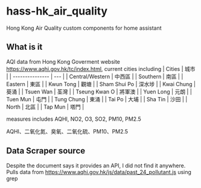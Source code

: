 # hass-hk_air_quality
Hong Kong Air Quality custom components for home assistant

## What is it
AQI data from Hong Kong Goverment website https://www.aqhi.gov.hk/tc/index.html, current cities including 
| Cities          | 城市  |
| --------------- | --- |
| Central/Western | 中西區 |
| Southern        | 南區  |
| Eastern         | 東區  |
| Kwun Tong       | 觀塘  |
| Sham Shui Po    | 深水埗 |
| Kwai Chung      | 葵涌  |
| Tsuen Wan       | 荃灣  |
| Tseung Kwan O   | 將軍澳 |
| Yuen Long       | 元朗  |
| Tuen Mun        | 屯門  |
| Tung Chung      | 東涌  |
| Tai Po          | 大埔  |
| Sha Tin         | 沙田  |
| North           | 北區  |
| Tap Mun         | 塔門  |

measures includes
AQHI, NO2, O3, SO2, PM10, PM2.5

AQHI、二氧化氮、臭氧、二氧化硫、PM10、PM2.5

## Data Scraper source
Despite the document says it provides an API, I did not find it anywhere.
Pulls data from https://www.aqhi.gov.hk/js/data/past_24_pollutant.js using grep
